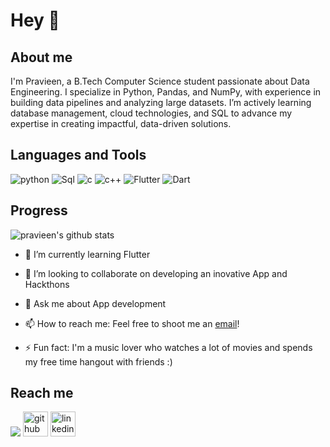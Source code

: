 # Hey 👋

## About me
I'm Pravieen, a B.Tech Computer Science student passionate about Data Engineering. I specialize in Python, Pandas, and NumPy, with experience in building data pipelines and analyzing large datasets. I’m actively learning database management, cloud technologies, and SQL to advance my expertise in creating impactful, data-driven solutions.

## Languages and Tools
<div>
  <img alt="python" src="https://img.icons8.com/color/48/000000/python.png"/>
  <img alt="Sql" src="https://img.icons8.com/external-flat-juicy-fish/60/000000/external-sql-coding-and-development-flat-flat-juicy-fish.png"/>
  <img alt="c" src="https://img.icons8.com/color/48/000000/c-programming.png"/>
  <img alt="c++" src="https://img.icons8.com/color/48/000000/c-plus-plus-logo.png"/>
  <img alt="Flutter" src="https://img.icons8.com/color/48/7950F2/flutter.png"/>
  <img alt="Dart" src="https://img.icons8.com/color/48/000000/dart.png"/>
  <span>&nbsp;</span>
 </div>  
 
## Progress
 
 ![pravieen's github stats](https://github-readme-stats.vercel.app/api?username=pravieen&show_icons=true)




- 🌱 I’m currently learning Flutter
- 👯 I’m looking to collaborate on developing an inovative App and Hackthons
- 💬 Ask me about App development
- 📫 How to reach me: Feel free to shoot me an [email](mailto:ps2919@srmist.edu.in)!

- ⚡ Fun fact: I'm a music lover who watches a lot of movies and spends my free time hangout with friends :) 
## Reach me
[<img src="https://img.icons8.com/fluency/48/000000/instagram-new.png"/>](https://www.instagram.com/_._a_s_p_._/)
[<img src="https://img.icons8.com/nolan/64/github.png" alt='github' height='40'>](https://github.com/pravieen)  [<img src="https://img.icons8.com/color/48/000000/linkedin.png" alt='linkedin' height='40'>](http://www.linkedin.com/in/pravieen)
